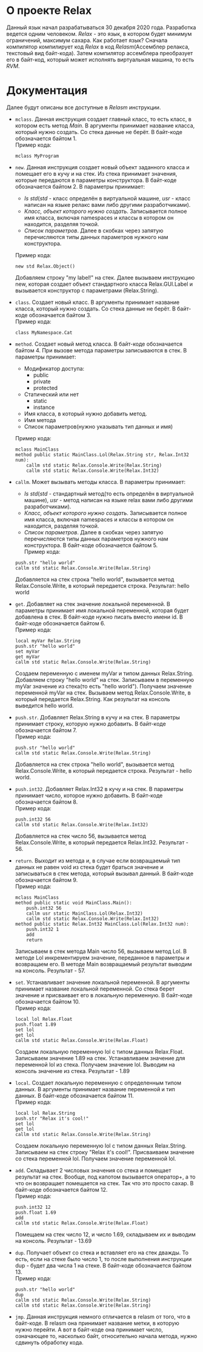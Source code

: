# О проекте RelaxДанный язык начал разрабатываться 30 декабря 2020 года. Разработка ведется одним человеком._Relax_ - это язык, в котором будет минимум ограничений, максимум сахара. Как работает язык? Сначала компилятор компилирует код _Relax_ в код _Relasm_(Ассемблер релакса, текстовый вид байт-кода). Затем компилятор ассемблера преобразует его в байт-код, который может исполнять виртуальная машина, то есть _RVM_.# ДокументацияДалее будут описаны все доступные в _Relasm_ инструкции.* `mclass`. Данная инструкция создает главный класс, то есть класс, в котором есть метод _Main_. В аргументы принимает название класса, который нужно создать. Со стека данные не берёт. В байт-коде обозначается байтом 1.<br>Пример кода:	```	mclass MyProgram	```* `new`. Данная инструкция создает новый объект заданного класса и помещает его в кучу и на стек. Из стека принимает значения, которые передаются в параметры конструктора. В байт-коде обозначается байтом 2. В параметры принимает:	* _Is std_(_std_ - класс определён в виртуальной машине, _usr_ - класс написан на языке релакс вами либо другими разработчиками).	* _Класс, объект которого нужно создать_. Записывается полное имя класса, включая namespaces и классы в котором он находится, разделяя точкой.	* _Список параметров_. Далее в скобках через запятую перечисляются типы данных параметров нужного нам конструктора.<br>	Пример кода:	```	new std Relax.Object()	```	Добавляем строку "my label!" на стек. Далее вызываем инструкцию new, которая создает объект стандартного класса Relax.GUI.Label и вызывается конструктор с параметрами (Relax.String).* `class`. Создает новый класс. В аргументы принимает название класса, который нужно создать. Со стека данные не берёт. В байт-коде обозначается байтом 3.<br>Пример кода:	```	class MyNamespace.Cat	```* `method`. Создает новый метод класса. В байт-коде обозначается байтом 4. При вызове метода параметры записываются в стек. В параметры принимает:	* Модификатор доступа:		* public		* private		* protected	* Статический или нет		* static		* instance	* Имя класса, в который нужно добавить метод.	* Имя метода	* Список параметров(нужно указывать тип данных и имя)	Пример кода:	```	mclass MainClass	method public static MainClass.Lol(Relax.String str, Relax.Int32 num):		callm std static Relax.Console.Write(Relax.String)		callm std static Relax.Console.Write(Relax.Int32)	```* `callm`. Может вызывать методы класса. В параметры принимает:	* _Is std_(_std_ - стандартный метод(то есть определён в виртуальной машине), _usr_ - метод написан на языке relax вами либо другими разработчиками).	* _Класс, объект которого нужно создать_. Записывается полное имя класса, включая namespaces и классы в котором он находится, разделяя точкой.	* _Список параметров_. Далее в скобках через запятую перечисляются типы данных параметров нужного нам конструктора. В байт-коде обозначается байтом 5.<br>	Пример кода:	```	push.str "hello world"	callm std static Relax.Console.Write(Relax.String)	```	Добавляется на стек строка "hello world", вызывается метод Relax.Console.Write, в который передается строка. Результат: hello world* `get`. Добавляет на стек значение локальной переменной. В параметры принимает имя локальной переменной, которая будет добавлена в стек. В байт-коде нужно писать вместо имени id. В байт-коде обозначается байтом 6.<br>	Пример кода:	```	local myVar Relax.String	push.str "hello world"	set myVar	get myVar	callm std static Relax.Console.Write(Relax.String)	```	Создаем переменную с именем myVar и типом данных Relax.String. Добавляем строку "hello world" на стек. Записываем в переменную myVar значение из стека(то есть "hello world"). Получаем значение переменной myVar на стек. Вызываем метод Relax.Console.Write, в который передается Relax.String. Как результат на консоль выведится hello world.* `push.str`. Добавляет Relax.String в кучу и на стек. В параметры принимает строку, которую нужно добавить. В байт-коде обозначается байтом 7.<br>	Пример кода:	```	push.str "hello world"	callm std static Relax.Console.Write(Relax.String)	```	Добавляется на стек строка "hello world", вызывается метод Relax.Console.Write, в который передается строка. Результат - hello world.* `push.int32`. Добавляет Relax.Int32 в кучу и на стек. В параметры принимает число, которое нужно добавить. В байт-коде обозначается байтом 8.<br>	Пример кода:	```	push.int32 56	callm std static Relax.Console.Write(Relax.Int32)	```	Добавляется на стек число 56, вызывается метод Relax.Console.Write, в который передается Relax.Int32. Результат - 56.* `return`. Выходит из метода и, в случае если возвращаемый тип данных не равен void из стека будет браться значение и записываться в стек метода, который вызывал данный. В байт-коде обозначается байтом 9.<br>	Пример кода:	```	mclass MainClass	method public static void MainClass.Main():		push.int32 56		callm usr static MainClass.Lol(Relax.Int32)		callm std static Relax.Console.Write(Relax.Int32)	method public static Relax.Int32 MainClass.Lol(Relax.Int32 num):		push.int32 1		add		return	```	Записываем в стек метода Main число 56, вызываем метод Lol. В методе Lol инкрементируем значение, переданное в параметры и возвращаем его. В методе Main возвращаемый результат выводим на консоль. Результат - 57.* `set`. Устанавливает значение локальной переменной. В аргументы принимает название локальной переменной. Со стека берет значение и присваивает его в локальную переменную. В байт-коде обозначается байтом 10.<br>	Пример кода:	```	local lol Relax.Float	push.float 1.89	set lol	get lol	callm std static Relax.Console.Write(Relax.Float)	```	Создаем локальную переменную lol с типом данных Relax.Float. Записываем значение 1.89 на стек. Устанавливаем значение для переменной lol из стека. Получаем значение lol. Выводим на консоль значение из стека. Результат - 1.89* `local`. Создает локальную переменную с определенным типом данных. В аргументы принимает название переменной и тип данных. В байт-коде обозначается байтом 11.<br>	Пример кода:	```	local lol Relax.String	push.str "Relax it's cool!"	set lol	get lol	callm std static Relax.Console.Write(Relax.String)	```	Создаем локальную переменную lol с типом данных Relax.String. Записываем на стек строку "Relax it's cool!". Присваиваем значение со стека переменной lol. Получаем значение переменной lol.* `add`. Складывает 2 числовых значения со стека и помещает результат на стек. Вообще, под капотом вызывается оператор+, а то что он возвращает помещается на стек. Так что это просто сахар. В байт-коде обозначается байтом 12.<br>	Пример кода:	```	push.int32 12	push.float 1.69	add	callm std static Relax.Console.Write(Relax.Float)	```	Помещаем на стек число 12, и число 1.69, складываем их и выводим на консоль. Результат - 13.69* `dup`. Получает объект со стека и вставляет его на стек дважды. То есть, если на стеке было число 1, то после выполнения инструкции dup - будет два числа 1 на стеке. В байт-коде обозначается байтом 13.<br>	Пример кода:	```	push.str "hello world"	dup	callm std static Relax.Console.Write(Relax.String)	callm std static Relax.Console.Write(Relax.String)	```* `jmp`. Данная инструкция немного отличается в relasm от того, что в байт-коде. В relasm она принимает название метки, в которую нужно перейти. А вот в байт-коде она принимает число, означающее то, насколько байт, относительно начала метода, нужно сдвинуть обработку кода.